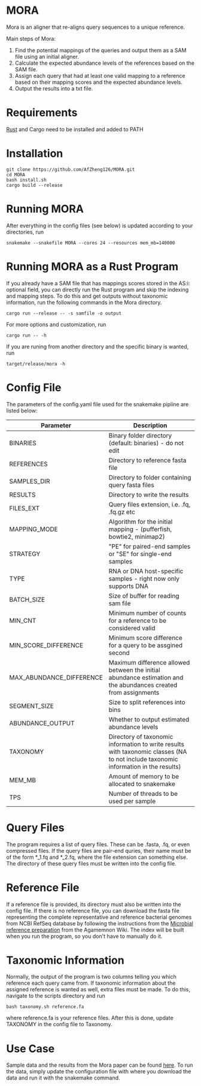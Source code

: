 # MORA

Mora is an aligner that re-aligns query sequences to a unique reference.

Main steps of Mora: 
1. Find the potential mappings of the queries and output them as a SAM file using an initial aligner.
2. Calculate the expected abundance levels of the references based on the SAM file.
3. Assign each query that had at least one valid mapping to a reference based on their mapping scores and the expected abundance levels.
4. Output the results into a txt file. 

# Requirements
[Rust](https://www.rust-lang.org/tools/install) and Cargo need to be installed and added to PATH

# Installation
```
git clone https://github.com/AfZheng126/MORA.git
cd MORA
bash install.sh
cargo build --release
```

# Running MORA
After everything in the config files (see below) is updated according to your directories, run 
```
snakemake --snakefile MORA --cores 24 --resources mem_mb=140000
```

# Running MORA as a Rust Program
If you already have a SAM file that has mappings scores stored in the AS:i: optional field, you can directly run the Rust program and skip the indexing and mapping steps. To do this and get outputs without taxonomic information, run the following commands in the Mora directory.
```
cargo run --release -- -s samfile -o output
```
For more options and customization, run 
```
cargo run -- -h
```
If you are runing from another directory and the specific binary is wanted, run 
```
target/release/mora -h
```

# Config File
The parameters of the config.yaml file used for the snakemake pipline are listed below: 

| Parameter | Description |
| ---- | --- |
| BINARIES | Binary folder directory (default: binaries) - do not edit |
| REFERENCES | Directory to reference fasta file |
| SAMPLES_DIR | Directory to folder containing query fasta files |
| RESULTS | Directory to write the results |
| FILES_EXT | Query files extension, i.e. .fq, .fq.gz etc |
| MAPPING_MODE | Algorithm for the initial mapping - (pufferfish, bowtie2, minimap2)|
| STRATEGY | "PE" for paired-end samples or "SE" for single-end samples |
| TYPE | RNA or DNA host-specific samples - right now only supports DNA |
| BATCH_SIZE | Size of buffer for reading sam file |
| MIN_CNT | Minimum number of counts for a reference to be considered valid |
| MIN_SCORE_DIFFERENCE | Minimum score difference for a query to be assgined second |
| MAX_ABUNDANCE_DIFFERENCE | Maximum difference allowed between the initial abundance estimation and the abundances created from assignments |
| SEGMENT_SIZE | Size to split references into bins |
| ABUNDANCE_OUTPUT | Whether to output estimated abundance levels |
| TAXONOMY | Directory of taxonomic information to write results with taxonomic classes (NA to not include taxonomic information in the results) |
| MEM_MB | Amount of memory to be allocated to snakemake |
| TPS | Number of threads to be used per sample |

# Query Files
The program requires a list of query files. These can be .fasta, .fq, or even compressed files. If the query files are pair-end quries, their name must be of the form *_1.fq and *_2.fq, where the file extension can something else. The directory of these query files must be written into the config file. 

# Reference File
If a reference file is provided, its directory must also be written into the config file. If there is no reference file, you can download the fasta file representing the complete representative and reference bacterial genomes from NCBI RefSeq database by following the instructions from the [Microbial reference preparation](https://github.com/ivlachos/agamemnon/wiki/Use-case) from the Agamemnon Wiki. The index will be built when you run the program, so you don't have to manually do it. 

# Taxonomic Information
Normally, the output of the program is two columns telling you which reference each query came from. If taxonomic information about the assigned reference is wanted as well, extra files must be made. To do this, navigate to the scripts directory and run
```
bash taxonomy.sh reference.fa
```
where reference.fa is your reference files. After this is done, update TAXONOMY in the config file to Taxonomy. 


 # Use Case
 Sample data and the results from the Mora paper can be found [here](https://github.com/AfZheng126/MORA-data). To run the data, simply update the configuration file with where you download the data and run it with the snakemake command. 
